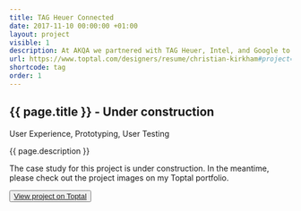 ```yaml
---
title: TAG Heuer Connected
date: 2017-11-10 00:00:00 +01:00
layout: project
visible: 1
description: At AKQA we partnered with TAG Heuer, Intel, and Google to introduce the configurable TAG Heuer Connected Modular 45 with Android Wear 2.0.
url: https://www.toptal.com/designers/resume/christian-kirkham#project=2
shortcode: tag
order: 1
---
```


<!-- https://{{ root }}/projects/tag-heuer-connected.html -->
<!-- <div id="project-page" class="tag-banner banner"><div class="heading-section"></div></div> -->

## {{ page.title }} - Under construction
<p class="project-disciplines">User Experience, Prototyping, User Testing</p>

{{ page.description }}

The case study for this project is under construction. In the meantime, please check out the project images on my Toptal portfolio.

<button><a href="https://www.toptal.com/designers/resume/christian-kirkham#project=2">View project on Toptal</a></button>
